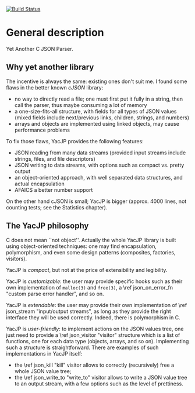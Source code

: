 [![Build Status](https://travis-ci.org/cadrian/yacjp.svg?branch=master)](https://travis-ci.org/cadrian/yacjp)

# General description

Yet Another C JSON Parser.

## Why yet another library

The incentive is always the same: existing ones don't suit me. I found
some flaws in the better known _cJSON_ library:

 * no way to directly read a file; one must first put it fully in a
   string, then call the parser, thus maybe consuming a lot of memory
 * a one-size-fits-all structure, with fields for all types of JSON
   values (mixed fields include next/previous links, children,
   strings, and numbers)
 * arrays and objects are implemented using linked objects, may
   cause performance problems

To fix those flaws, YacJP provides the following features:

 * JSON reading from many data streams (provided input streams include
   strings, files, and file descriptors)
 * JSON writing to data streams, with options such as compact
   vs. pretty output
 * an object-oriented approach, with well separated data structures,
   and actual encapsulation
 * AFAICS a better number support

On the other hand cJSON is small; YacJP is bigger (approx. 4000 lines,
not counting tests; see the Statistics chapter).

## The YacJP philosophy

C does not mean ``not object''. Actually the whole YacJP library is
built using object-oriented techniques: one may find encapsulation,
polymorphism, and even some design patterns (composites, factories,
visitors).

YacJP is _compact_, but not at the price of extensibility and
legibility.

YacJP is _customizable_: the user may provide specific hooks such as
their own implementation of `malloc(3)` and `free(3)`, a \ref
json_on_error_fn "custom parse error handler", and so on.

YacJP is _extendable_: the user may provide their own implementation
of \ref json_stream "input/output streams", as long as they provide
the right interface they will be used correctly. Indeed, there is
polymorphism in C.

YacJP is _user-friendly_: to implement actions on the JSON values
tree, one just need to provide a \ref json_visitor "visitor" structure
which is a list of functions, one for each data type (objects, arrays,
and so on). Implementing such a structure is straightforward. There
are examples of such implementations in YacJP itself:

 * the \ref json_kill "kill" visitor allows to correctly (recursively)
   free a whole JSON value tree;
 * the \ref json_write_to "write_to" visitor allows to write a JSON
   value tree to an output stream, with a few options such as the
   level of prettiness.
